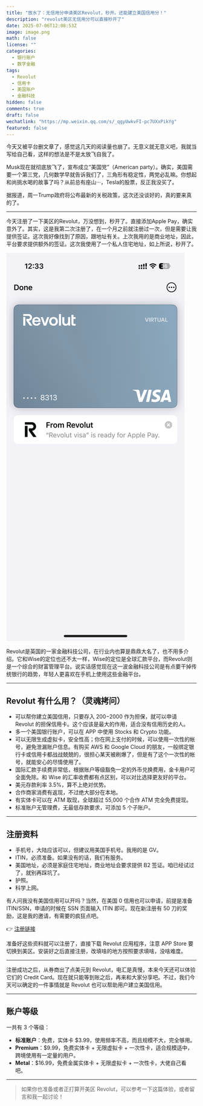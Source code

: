 ```yaml
---
title: "放水了：无信用分申请美区Revolut，秒开。还能建立美国信用分！"
description: "revolut美区无信用分可以直接秒开了"
date: 2025-07-06T12:08:53Z
image: image.png
math: false
license: ""
categories:
  - 银行账户
  - 数字金融
tags:
  - Revolut
  - 信用卡
  - 美国账户
  - 金融科技
hidden: false
comments: true
draft: false
wechatlink: "https://mp.weixin.qq.com/s/_qgyUwkvFI-pc7UXxPikYg"
featured: false
---
```



今天又被平台删文章了，感觉这几天的阅读量也崩了。无意义就无意义吧，我就当写给自己看，这样的想法是不是太放飞自我了。

Musk现在就彻底放飞了，宣布成立“美国党”（American party）。确实，美国需要一个第三党，几何数学早就告诉我们了，三角形有稳定性，两党必乱嘛。你想起和尚挑水喝的故事了吗？从前总有座山···，Tesla的股票，反正我没买了。

据报道，周一Trump政府将公布最新的关税政策，这次还没谈好的，真的要来真的了。

---

今天注册了一下美区的Revolut，万没想到，秒开了。直接添加Apple Pay，确实意外了。其实，这是我第二次注册了，在一个月之前就注册过一次，但是需要让我提供签证。这次我好像找到了原因，跟地址有关。上次我用的是商业地址，因此，平台要求提供额外的签证。这次我使用了一个私人住宅地址，如上所说，秒开了。

![revolut us](IMG_3088.PNG)

Revolut是英国的一家金融科技公司，在行业内也算是鼎鼎大名了，也不用多介绍。它和Wise的定位也还不太一样，Wise的定位是全球汇款平台，而Revolut则是一个综合的财富管理平台。说实话感觉现在这一波金融科技公司是有点要干掉传统银行的趋势，年轻人更喜欢在手机上使用这些金融平台。

---

## Revolut 有什么用？（灵魂拷问）

- 可以帮你建立美国信用，只要存入 $200-$2000 作为担保，就可以申请 Revolut 的担保信用卡。这个应该是最大的作用，适合没有信用历史的人。
- 多一个美国银行账户，可以在 APP 中使用 Stocks 和 Crypto 功能。
- 可以无限生成虚拟卡，安全性高；你在网上支付的时候，可以使用一次性的帐号，避免泄漏账户信息。有购买 AWS 和 Google Cloud 的朋友，一般绑定银行卡或信用卡都战战兢兢的，很担心某天被刷爆了，但是有了这个一次性的帐号，就能安心的尽情使用了。
- 国际汇款手续费非常低，根据账户等级豁免一定的外币兑换费用，金卡用户可全面免除。和 Wise 的汇率收费都有点区别，可以对比选择更友好的平台。
- 美元存款利率 3.5%，算不上绝对优势。
- 合作商家消费有返现，不过绝大部分在本地。
- 有实体卡可以在 ATM 取现，全球超过 55,000 个合作 ATM 完全免费提现。
- 标准账户无管理费，无最低存款要求，可添加 5 个子账户。

---

## 注册资料

- 手机号，大陆应该可以，但建议用美国手机号。我用的是 GV。
- ITIN，必须准备。如果没有的话，我们有服务。
- 美国地址，必须是家庭住宅地址，商业地址会要求提供 B2 签证。咱已经试过了，就别再踩坑了。
- 护照。
- 科学上网。

有人问我没有美国信用可以开吗？当然，在美国 0 信用也可以申请，前提是准备 ITIN/SSN，申请的时候在 SSN 页面输入 ITIN 即可。现在新注册有 50 刀的奖励，这是我的邀请，有需要的疯狂点吧。

👉 [注册链接](https://revolut.com/referral/?referral-code=chaod!JUN2-25-AR-US-H1-REFBLOCK-AE&geo-redirect)

准备好这些资料就可以注册了，直接下载 Revolut 应用程序，注意 APP Store 要切换到美区。安装好之后直接注册，改填啥的地方按照要求填啥，没啥难度。

---

注册成功之后，从券商出了点美元到 Revolut，电汇是真慢，本来今天还可以体验它们的 Credit Card。现在就只能等到账之后，再来和大家分享吧。不过，我们今天可以确定的一件事情就是 Revolut 也可以帮助用户建立美国信用。

---

## 账户等级

一共有 3 个等级：

- **标准账户**：免费，实体卡 $3.99，使用频率不高，而且规模不大，完全够用。
- **Premium**：$9.99，免费实体卡 + 无限虚拟卡 + 一次性卡，适合规模适中，跨境使用有一定量的用户。
- **Metal**：$16.99，免费金属实体卡 + 无限虚拟卡 + 一次性卡，大佬自己看吧。

---

> 如果你也准备或者正打算开美区 Revolut，可以参考一下这篇体验，或者留言和我一起讨论！
